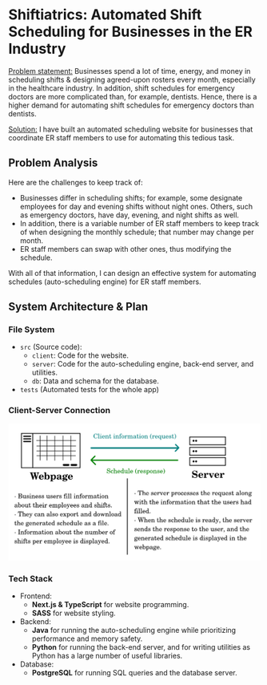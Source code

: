 # Shiftiatrics: Automated Shift Scheduling for Businesses in the ER Industry
<u>Problem statement:</u> Businesses spend a lot of time, energy, and money in scheduling shifts & designing agreed-upon rosters every month, especially in the healthcare industry. In addition, shift schedules for emergency doctors are more complicated than, for example, dentists. Hence, there is a higher demand for automating shift schedules for emergency doctors than dentists.

<u>Solution:</u> I have built an automated scheduling website for businesses that coordinate ER staff members to use for automating this tedious task.

## Problem Analysis
Here are the challenges to keep track of:
- Businesses differ in scheduling shifts; for example, some designate employees for day and evening shifts without night ones. Others, such as emergency doctors, have day, evening, and night shifts as well.
- In addition, there is a variable number of ER staff members to keep track of when designing the monthly schedule; that number may change per month.
- ER staff members can swap with other ones, thus modifying the schedule.

With all of that information, I can design an effective system for automating schedules (auto-scheduling engine) for ER staff members.

## System Architecture & Plan
### File System
- `src` (Source code):
    - `client`: Code for the website.
    - `server`: Code for the auto-scheduling engine, back-end server, and utilities.
    - `db`: Data and schema for the database.
- `tests` (Automated tests for the whole app)

### Client-Server Connection
<img src='blueprints/client_and_server.png' width=700>

### Tech Stack
- Frontend:
    - **Next.js & TypeScript** for website programming.
    - **SASS** for website styling.
- Backend:
    - **Java** for running the auto-scheduling engine while prioritizing performance and memory safety.
    - **Python** for running the back-end server, and for writing utilities as Python has a large number of useful libraries.
- Database:
    - **PostgreSQL** for running SQL queries and the database server.
